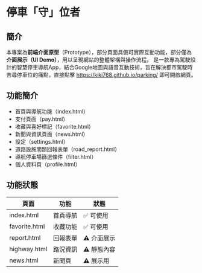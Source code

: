 # 停車「守」位者

## 簡介
  本專案為**前端介面原型**（Prototype），部分頁面具備可實際互動功能，部分僅為**介面展示（UI Demo）**，用以呈現網站的整體架構與操作流程。
  是一款專為駕駛設計的智慧停車導航App，結合Google地圖與語音互動技術，旨在解決都市駕駛時苦尋停車位的痛點，直接點擊 https://kiki768.github.io/parking/ 即可開啟網頁。

## 功能簡介
- 首頁與導航功能（index.html）
- 支付頁面（pay.html）
- 收藏與喜好標記（favorite.html）
- 新聞與資訊頁面（news.html）
- 設定（settings.html）
- 道路設施問題回報表單（road_report.html）
- 導航停車場篩選條件（filter.html）
- 個人資料頁（profile.html）

## 功能狀態
| 頁面 | 功能 | 狀態 |
|------|------|------|
| index.html | 首頁導航 | ✅ 可使用 |
| favorite.html | 收藏功能 | ✅ 可使用 |
| report.html | 回報表單 | ⚠️ 介面展示 |
| highway.html | 路況資訊 | ⚠️ 靜態內容 |
| news.html | 新聞頁 | ⚠️ 展示用 |

  


